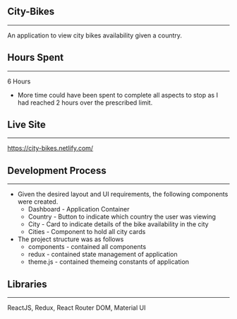 ## City-Bikes
---
An application to view city bikes availability given a country.

## Hours Spent 
---
6 Hours
- More time could have been spent to complete all aspects to stop as I had reached 2 hours over the prescribed limit.

## Live Site
---
https://city-bikes.netlify.com/

## Development Process
---
- Given the desired layout and UI requirements, the following components were created.
  - Dashboard - Application Container
  - Country - Button to indicate which country the user was viewing
  - City - Card to indicate details of the bike availability in the city
  - Cities - Component to hold all city cards
- The project structure was as follows 
  - components - contained all components
  - redux - contained state management of application
  - theme.js - contained themeing constants of application

## Libraries 
---
ReactJS, Redux, React Router DOM, Material UI
